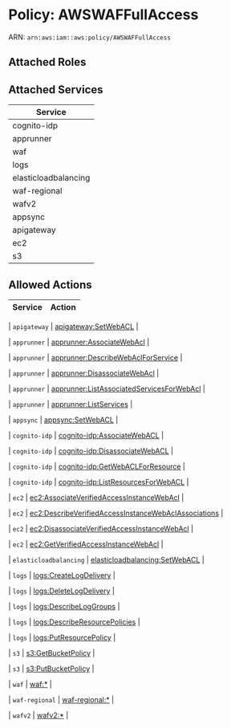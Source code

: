 # Policy: AWSWAFFullAccess

ARN: `arn:aws:iam::aws:policy/AWSWAFFullAccess`

## Attached Roles

## Attached Services

| Service |
|---------|
| cognito-idp |
| apprunner |
| waf |
| logs |
| elasticloadbalancing |
| waf-regional |
| wafv2 |
| appsync |
| apigateway |
| ec2 |
| s3 |

## Allowed Actions

| Service | Action |
|:-------:|--------|

| `apigateway` | [apigateway:SetWebACL](../actions.md#apigateway:setwebacl) |

| `apprunner` | [apprunner:AssociateWebAcl](../actions.md#apprunner:associatewebacl) |

| `apprunner` | [apprunner:DescribeWebAclForService](../actions.md#apprunner:describewebaclforservice) |

| `apprunner` | [apprunner:DisassociateWebAcl](../actions.md#apprunner:disassociatewebacl) |

| `apprunner` | [apprunner:ListAssociatedServicesForWebAcl](../actions.md#apprunner:listassociatedservicesforwebacl) |

| `apprunner` | [apprunner:ListServices](../actions.md#apprunner:listservices) |

| `appsync` | [appsync:SetWebACL](../actions.md#appsync:setwebacl) |

| `cognito-idp` | [cognito-idp:AssociateWebACL](../actions.md#cognito-idp:associatewebacl) |

| `cognito-idp` | [cognito-idp:DisassociateWebACL](../actions.md#cognito-idp:disassociatewebacl) |

| `cognito-idp` | [cognito-idp:GetWebACLForResource](../actions.md#cognito-idp:getwebaclforresource) |

| `cognito-idp` | [cognito-idp:ListResourcesForWebACL](../actions.md#cognito-idp:listresourcesforwebacl) |

| `ec2` | [ec2:AssociateVerifiedAccessInstanceWebAcl](../actions.md#ec2:associateverifiedaccessinstancewebacl) |

| `ec2` | [ec2:DescribeVerifiedAccessInstanceWebAclAssociations](../actions.md#ec2:describeverifiedaccessinstancewebaclassociations) |

| `ec2` | [ec2:DisassociateVerifiedAccessInstanceWebAcl](../actions.md#ec2:disassociateverifiedaccessinstancewebacl) |

| `ec2` | [ec2:GetVerifiedAccessInstanceWebAcl](../actions.md#ec2:getverifiedaccessinstancewebacl) |

| `elasticloadbalancing` | [elasticloadbalancing:SetWebACL](../actions.md#elasticloadbalancing:setwebacl) |

| `logs` | [logs:CreateLogDelivery](../actions.md#logs:createlogdelivery) |

| `logs` | [logs:DeleteLogDelivery](../actions.md#logs:deletelogdelivery) |

| `logs` | [logs:DescribeLogGroups](../actions.md#logs:describeloggroups) |

| `logs` | [logs:DescribeResourcePolicies](../actions.md#logs:describeresourcepolicies) |

| `logs` | [logs:PutResourcePolicy](../actions.md#logs:putresourcepolicy) |

| `s3` | [s3:GetBucketPolicy](../actions.md#s3:getbucketpolicy) |

| `s3` | [s3:PutBucketPolicy](../actions.md#s3:putbucketpolicy) |

| `waf` | [waf:*](../actions.md#waf:all) |

| `waf-regional` | [waf-regional:*](../actions.md#waf-regional:all) |

| `wafv2` | [wafv2:*](../actions.md#wafv2:all) |
